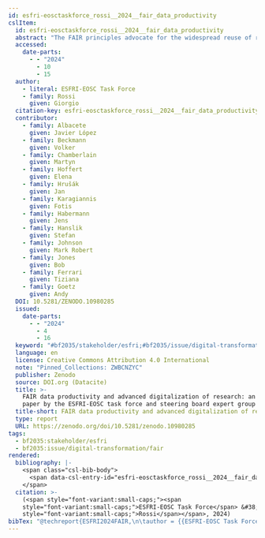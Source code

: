 ```yaml
---
id: esfri-eosctaskforce_rossi__2024__fair_data_productivity
cslItem:
  id: esfri-eosctaskforce_rossi__2024__fair_data_productivity
  abstract: "The FAIR principles advocate for the widespread reuse of research outputs across diverse fields of science and innovation. By fostering transparency, enhancing reproducibility, and enabling the reuse of data, software, and analysis, these principles facilitate new avenues for research and innovation, including transdisciplinary and interdisciplinary endeavors.\n\nThe\_ESFRI-EOSC Task Force has embarked on a concerted effort to address the issue of Quality-Assessed FAIR-Data (QAFAIRD) productivity. Key aspects of this initiative include evaluating the current level of FAIR data productivity in Research Infrastructures (RIs) and clusters, striving for ideal FAIR data productivity and quality control, identifying bottlenecks hindering FAIR data productivity, and determining the necessary EOSC services to enhance FAIR data productivity. Additionally, the group examines the impact of AI tools and solutions on FAIR data management, as well as the potential influence of AI-based research protocols on research conducted by RIs, clusters, and the broader scientific community."
  accessed:
    date-parts:
      - - "2024"
        - 10
        - 15
  author:
    - literal: ESFRI-EOSC Task Force
    - family: Rossi
      given: Giorgio
  citation-key: esfri-eosctaskforce_rossi__2024__fair_data_productivity
  contributor:
    - family: Albacete
      given: Javier López
    - family: Beckmann
      given: Volker
    - family: Chamberlain
      given: Martyn
    - family: Hoffert
      given: Elena
    - family: Hrušák
      given: Jan
    - family: Karagiannis
      given: Fotis
    - family: Habermann
      given: Jens
    - family: Hanslik
      given: Stefan
    - family: Johnson
      given: Mark Robert
    - family: Jones
      given: Bob
    - family: Ferrari
      given: Tiziana
    - family: Goetz
      given: Andy
  DOI: 10.5281/ZENODO.10980285
  issued:
    date-parts:
      - - "2024"
        - 4
        - 16
  keyword: "#bf2035/stakeholder/esfri;#bf2035/issue/digital-transformation/fair"
  language: en
  license: Creative Commons Attribution 4.0 International
  note: "Pinned_Collections: ZWBCNZYC"
  publisher: Zenodo
  source: DOI.org (Datacite)
  title: >-
    FAIR data productivity and advanced digitalization of research: an opinion
    paper by the ESFRI-EOSC task force and steering board expert group (E03756)
  title-short: FAIR data productivity and advanced digitalization of research
  type: report
  URL: https://zenodo.org/doi/10.5281/zenodo.10980285
tags:
  - bf2035:stakeholder/esfri
  - bf2035:issue/digital-transformation/fair
rendered:
  bibliography: |-
    <span class="csl-bib-body">
      <span data-csl-entry-id="esfri-eosctaskforce_rossi__2024__fair_data_productivity" class="csl-entry"><span class='author-bib'>ESFRI-EOSC Task Force, &#38; Rossi, G.</span>. <span class='date-bib'>(2024)</span>. <span class='title'><i><b><span style="font-style:normal;">FAIR data productivity and advanced digitalization of research: an opinion paper by the ESFRI-EOSC task force and steering board expert group (E03756)</span></b></i></span>. Zenodo. <span class='URL'><a href='https://doi.org/10.5281/ZENODO.10980285'>LINK</a></span></span>
    </span>
  citation: >-
    (<span style="font-variant:small-caps;"><span
    style="font-variant:small-caps;">ESFRI-EOSC Task Force</span> &#38; <span
    style="font-variant:small-caps;">Rossi</span></span>, 2024)
bibTex: "@techreport{ESFRI2024FAIR,\n\tauthor = {{ESFRI-EOSC Task Force} and Rossi, Giorgio},\n\tdoi = {10.5281/ZENODO.10980285},\n\tyear = {2024},\n\tmonth = {apr 16},\n\tnote = {Pinned\\textunderscore{}Collections: ZWBCNZYC},\n\tinstitution = {Zenodo},\n\ttitle = {FAIR data productivity and advanced digitalization of research: an opinion paper by the {ESFRI}-{EOSC} task force and steering board expert group ({E03756})},\n\turl = {https://zenodo.org/doi/10.5281/zenodo.10980285},\n}\n\n"
---
```

